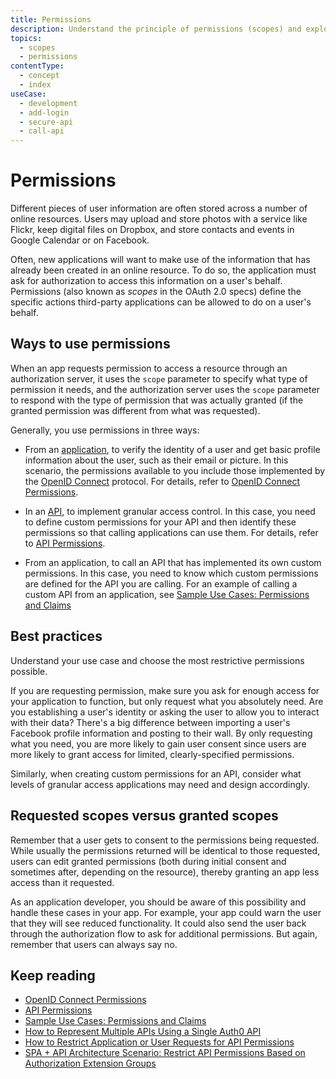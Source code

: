 ```yaml
---
title: Permissions
description: Understand the principle of permissions (scopes) and explore general examples of their use.
topics:
  - scopes
  - permissions
contentType:
  - concept
  - index
useCase:
  - development
  - add-login
  - secure-api
  - call-api
---
```

# Permissions

Different pieces of user information are often stored across a number of online resources. Users may upload and store photos with a service like Flickr, keep digital files on Dropbox, and store contacts and events in Google Calendar or on Facebook.

Often, new applications will want to make use of the information that has already been created in an online resource. To do so, the application must ask for authorization to access this information on a user's behalf. Permissions (also known as _scopes_ in the OAuth 2.0 specs) define the specific actions third-party applications can be allowed to do on a user's behalf.

## Ways to use permissions

When an app requests permission to access a resource through an authorization server, it uses the `scope` parameter to specify what type of permission it needs, and the authorization server uses the `scope` parameter to respond with the type of permission that was actually granted (if the granted permission was different from what was requested).

Generally, you use permissions in three ways:

* From an [application](/applications), to verify the identity of a user and get basic profile information about the user, such as their email or picture. In this scenario, the permissions available to you include those implemented by the [OpenID Connect](/protocols/oidc) protocol. For details, refer to [OpenID Connect Permissions](/scopes/current/oidc-scopes).

* In an [API](/apis), to implement granular access control. In this case, you need to define custom permissions for your API and then identify these permissions so that calling applications can use them. For details, refer to [API Permissions](/scopes/current/api-scopes).

* From an application, to call an API that has implemented its own custom permissions. In this case, you need to know which custom permissions are defined for the API you are calling. For an example of calling a custom API from an application, see [Sample Use Cases: Permissions and Claims](/scopes/current/sample-use-cases#request-custom-API-access)

## Best practices

Understand your use case and choose the most restrictive permissions possible. 

If you are requesting permission, make sure you ask for enough access for your application to function, but only request what you absolutely need. Are you establishing a user's identity or asking the user to allow you to interact with their data? There's a big difference between importing a user's Facebook profile information and posting to their wall. By only requesting what you need, you are more likely to gain user consent since users are more likely to grant access for limited, clearly-specified permissions. 

Similarly, when creating custom permissions for an API, consider what levels of granular access applications may need and design accordingly.

## Requested scopes versus granted scopes

Remember that a user gets to consent to the permissions being requested. While usually the permissions returned will be identical to those requested, users can edit granted permissions (both during initial consent and sometimes after, depending on the resource), thereby granting an app less access than it requested. 

As an application developer, you should be aware of this possibility and handle these cases in your app. For example, your app could warn the user that they will see reduced functionality. It could also send the user back through the authorization flow to ask for additional permissions. But again, remember that users can always say no.

## Keep reading

- [OpenID Connect Permissions](/scopes/current/oidc-scopes)
- [API Permissions](/scopes/current/api-scopes)
- [Sample Use Cases: Permissions and Claims](/scopes/current/sample-use-cases)
- [How to Represent Multiple APIs Using a Single Auth0 API](/api-auth/tutorials/represent-multiple-apis)
- [How to Restrict Application or User Requests for API Permissions](/api-auth/restrict-requests-for-scopes)
- [SPA + API Architecture Scenario: Restrict API Permissions Based on Authorization Extension Groups](/architecture-scenarios/spa-api/part-2#configure-the-authorization-extension)
